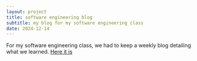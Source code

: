 ```yaml
---
layout: project
title: software engineering blog
subtitle: my blog for my software engineering class
date: 2024-12-14
---
```


For my software engineering class, we had to keep a weekly blog detailing what we learned.
[Here it is](https://sahanagana1.gitlab.io/swe-blog/)


